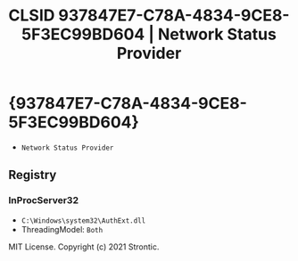 ﻿---
title: "CLSID 937847E7-C78A-4834-9CE8-5F3EC99BD604 | Network Status Provider"
excerpt: What is COM-Object CLSID 937847E7-C78A-4834-9CE8-5F3EC99BD604?
---

# {937847E7-C78A-4834-9CE8-5F3EC99BD604}

* `Network Status Provider`

## Registry


### InProcServer32

* `C:\Windows\system32\AuthExt.dll`
* ThreadingModel: `Both`

MIT License. Copyright (c) 2021 Strontic.



